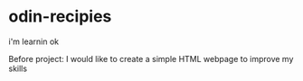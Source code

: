 # odin-recipies
i'm learnin ok  

Before project: I would like to create a simple HTML webpage to
improve my skills  

~~~~~~~~~~~~~~~~~~~~~~~~~~~~~~~~~~~~~~~~~~~~~~~~~~~~~~~~~~~~~~~~~